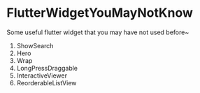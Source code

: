 # FlutterWidgetYouMayNotKnow

Some useful flutter widget that you may have not used before~

1. ShowSearch
2. Hero
3. Wrap
4. LongPressDraggable
5. InteractiveViewer
6. ReorderableListView

